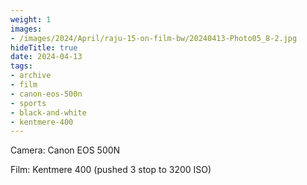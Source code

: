 ```yaml
---
weight: 1
images:
- /images/2024/April/raju-15-on-film-bw/20240413-Photo05_8-2.jpg
hideTitle: true
date: 2024-04-13
tags:
- archive
- film
- canon-eos-500n
- sports
- black-and-white
- kentmere-400
---
```


Camera: Canon EOS 500N

Film: Kentmere 400 (pushed 3 stop to 3200 ISO)